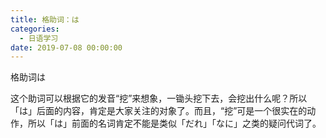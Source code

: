 ```yaml
---
title: 格助词：は
categories:
  - 日语学习
date: 2019-07-08 00:00:00
---
```


格助词は

<!-- more -->

这个助词可以根据它的发音“挖”来想象，一锄头挖下去，会挖出什么呢？所以「は」后面的内容，肯定是大家关注的对象了。而且，“挖”可是一个很实在的动作，所以「は」前面的名词肯定不能是类似「だれ」「なに」之类的疑问代词了。